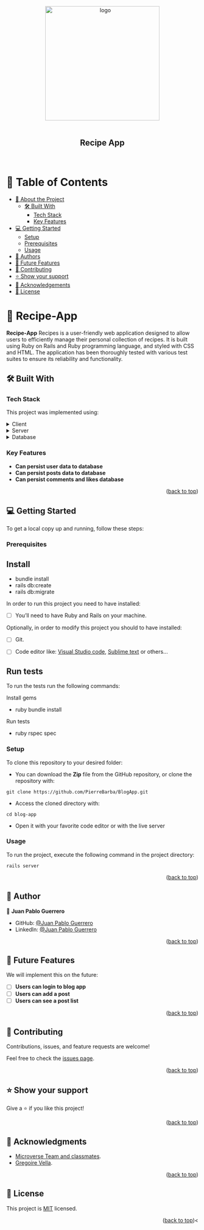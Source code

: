 <a name="readme-top"></a>

<div align="center">
  <img src="jprecipe.png" alt="logo" width="300P"  height="auto" />
  <br/><br/>

  <h2><b>Recipe App</b></h2>

  <br/>

</div>

<!-- TABLE OF CONTENTS -->

# 📗 Table of Contents

- [📖 About the Project](#about-project)
  - [🛠 Built With](#built-with)
    - [Tech Stack](#tech-stack)
    - [Key Features](#key-features)
- [💻 Getting Started](#getting-started)
  - [Setup](#setup)
  - [Prerequisites](#prerequisites)
  - [Usage](#usage)
- [👥 Authors](#authors)
- [🔭 Future Features](#future-features)
- [🤝 Contributing](#contributing)
- [⭐️ Show your support](#support)
- [🙏 Acknowledgements](#acknowledgements)
- [📝 License](#license)

# 📖 Recipe-App <a name="about-project"></a>

**Recipe-App** Recipes is a user-friendly web application designed to allow users to efficiently manage their personal collection of recipes. It is built using Ruby on Rails and Ruby programming language, and styled with CSS and HTML. The application has been thoroughly tested with various test suites to ensure its reliability and functionality.

## 🛠 Built With <a name="built-with"></a>

### Tech Stack <a name="tech-stack"></a>

This project was implemented using:

<details>
  <summary>Client</summary>
  <ul>
    <li><a href="https://rubyonrails.org/">Ruby on Rails</a></li>
  </ul>
</details>

<details>
  <summary>Server</summary>
  <ul>
    <li><a href="https://rubyonrails.org/">Ruby on Rails</a></li>
  </ul>
</details>

<details>
<summary>Database</summary>
  <ul>
    <li><a href="https://www.postgresql.org/">PostgreSQL</a></li>
  </ul>
</details>

### Key Features <a name="key-features"></a>

- **Can persist user data to database**
- **Can persist posts data to database**
- **Can persist comments and likes database**

<p align="right">(<a href="#readme-top">back to top</a>)</p>

## 💻 Getting Started <a name="getting-started"></a>

To get a local copy up and running, follow these steps:

### Prerequisites

## Install

- bundle install
- rails db:create
- rails db:migrate

In order to run this project you need to have installed:

- [ ] You’ll need to have Ruby and Rails on your machine.

Optionally, in order to modify this project you should to have installed:

- [ ] Git.

- [ ] Code editor like: [Visual Studio code](https://code.visualstudio.com/), [Sublime text](https://www.sublimetext.com/) or others...


## Run tests

To run the tests run the following commands:

Install gems
- ruby
  bundle install

Run tests
- ruby
  rspec spec

### Setup

To clone this repository to your desired folder:

- You can download the **Zip** file from the GitHub repository, or clone the repository with:

```console
git clone https://github.com/PierreBarba/BlogApp.git
```

- Access the cloned directory with:

```console
cd blog-app
```

- Open it with your favorite code editor or with the live server

### Usage

To run the project, execute the following command in the project directory:

```console
rails server
```

<p align="right">(<a href="#readme-top">back to top</a>)</p>


## 👥 Author <a name="authors"></a>

👤 **Juan Pablo Guerrero**

- GitHub: [@Juan Pablo Guerrero](https://github.com/Juanpa8830)
- LinkedIn: [@Juan Pablo Guerrero](https://www.linkedin.com/in/juanpabloguerrerorios/)

<p align="right">(<a href="#readme-top">back to top</a>)</p>

## 🔭 Future Features <a name="future-features"></a>

We will implement this on the future:

- [ ] **Users can login to blog app**
- [ ] **Users can add a post**
- [ ] **Users can see a post list**

<p align="right">(<a href="#readme-top">back to top</a>)</p>

## 🤝 Contributing <a name="contributing"></a>

Contributions, issues, and feature requests are welcome!

Feel free to check the [issues page](https://github.com/PierreBarba/BlogApp.git).

<p align="right">(<a href="#readme-top">back to top</a>)</p>

## ⭐️ Show your support <a name="support"></a>

Give a ⭐️ if you like this project!

<p align="right">(<a href="#readme-top">back to top</a>)</p>

## 🙏 Acknowledgments <a name="acknowledgements"></a>

- [Microverse Team and classmates](https://www.microverse.org/).
- [Gregoire Vella](https://www.behance.net/gregoirevella).

<p align="right">(<a href="#readme-top">back to top</a>)</p>

## 📝 License <a name="license"></a>

This project is [MIT](./LICENSE) licensed.

<p align="right">(<a href="#readme-top">back to top</a>)<
